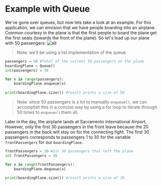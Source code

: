 # Example with Queue

We've gone over queues, but now lets take a look at an example. For this application, we can envision that we have people boarding into an airplane. Common courtesy in the plane is that the first people to board the plane get the first seats (towards the front of the plane). So let's load up our plane with 50 passengers:
![alt](https://encrypted-tbn0.gstatic.com/images?q=tbn%3AANd9GcSSXF9LDlE7Cw0m4jH0imFFmgwVuNuTXNmUfAF1OurXykDkSMiB)

> Note: we'll be using a list implementation of the queue.

```python
passengers = 50 #Total of the current 50 passengers on the plane
boardingPlane = Queue()
int(passengers) = 50

for x in range(passengers):
	boardingPlane.enqueue(x)
  
print(boardingPlane.size()) #result prints a size of 50
```

> Note: since 50 passengers is a lot to manually `enqueue()`, we can accomplish this in a concise way by using a for loop to iterate through 50 times to `enqueue()` them all.

Later in the day, the airplane lands at Sacramento International Airport. However, only the first 30 passengers in the front leave because the 20 passengers in the back will stay on for the connecting fight. The first 30 passengers corresponds to passengers 1 to 30 for the variable `frontPassengers` for our `boardingPlane`.

```python
frontPassengers = 30 #1st 30 passengers that left the plane
int frontPassengers = 30

for x in range(frontPassengers):
	boardingPlane.dequeue(x)

print(boardingPlane.size()) #result prints a size of 20
```

 